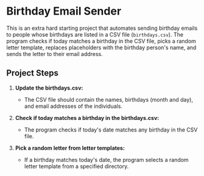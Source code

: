


# Birthday Email Sender

This is an extra hard starting project that automates sending birthday emails to people whose birthdays are listed in a CSV file (`birthdays.csv`). The program checks if today matches a birthday in the CSV file, picks a random letter template, replaces placeholders with the birthday person's name, and sends the letter to their email address.

## Project Steps

1. **Update the birthdays.csv:**
   - The CSV file should contain the names, birthdays (month and day), and email addresses of the individuals.

2. **Check if today matches a birthday in the birthdays.csv:**
   - The program checks if today's date matches any birthday in the CSV file.

3. **Pick a random letter from letter templates:**
   - If a birthday matches today's date, the program selects a random letter template from a specified directory.

